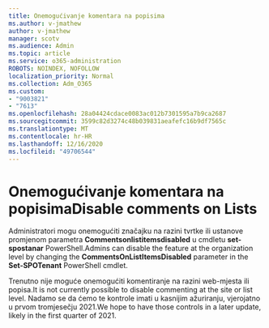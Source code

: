```yaml
---
title: Onemogućivanje komentara na popisima
ms.author: v-jmathew
author: v-jmathew
manager: scotv
ms.audience: Admin
ms.topic: article
ms.service: o365-administration
ROBOTS: NOINDEX, NOFOLLOW
localization_priority: Normal
ms.collection: Adm_O365
ms.custom:
- "9003821"
- "7613"
ms.openlocfilehash: 28a04424cdace0083ac012b7301595a7b9ca2687
ms.sourcegitcommit: 3599c82d3274c48b039831aeafefc16b9df7565c
ms.translationtype: MT
ms.contentlocale: hr-HR
ms.lasthandoff: 12/16/2020
ms.locfileid: "49706544"
---
```

# <a name="disable-comments-on-lists"></a><span data-ttu-id="f01a7-102">Onemogućivanje komentara na popisima</span><span class="sxs-lookup"><span data-stu-id="f01a7-102">Disable comments on Lists</span></span>

<span data-ttu-id="f01a7-103">Administratori mogu onemogućiti značajku na razini tvrtke ili ustanove promjenom parametra **Commentsonlistitemsdisabled** u cmdletu **set-spostanar** PowerShell.</span><span class="sxs-lookup"><span data-stu-id="f01a7-103">Admins can disable the feature at the organization level by changing the **CommentsOnListItemsDisabled** parameter in the **Set-SPOTenant** PowerShell cmdlet.</span></span>

<span data-ttu-id="f01a7-104">Trenutno nije moguće onemogućiti komentiranje na razini web-mjesta ili popisa.</span><span class="sxs-lookup"><span data-stu-id="f01a7-104">It is not currently possible to disable commenting at the site or list level.</span></span> <span data-ttu-id="f01a7-105">Nadamo se da ćemo te kontrole imati u kasnijim ažuriranju, vjerojatno u prvom tromjesečju 2021.</span><span class="sxs-lookup"><span data-stu-id="f01a7-105">We hope to have those controls in a later update, likely in the first quarter of 2021.</span></span>
